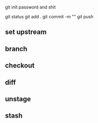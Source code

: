 git init
password and shit 


git status
git add .
git commit -m ""
git push

## set upstream 
## branch

## checkout

## diff

## unstage

## stash

